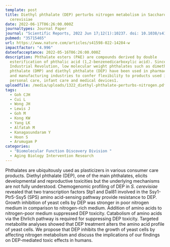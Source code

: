 ```yaml
---
template: post
title: Diethyl phthalate (DEP) perturbs nitrogen metabolism in Saccharomyces
  cerevisiae
date: 2022-06-17T06:26:00.000Z
journaltypes: Journal Paper
journal: "Scientific Reports, 2022 Jun 17;12(1):10237. doi: 10.1038/s41598-022-14284-w"
pubmed: "35715465"
url: https://www.nature.com/articles/s41598-022-14284-w
impactfactor: "4.996"
dateofacceptance: 2022-05-16T06:26:00.000Z
description: Phthalate esters (PAE) are compounds derived by double
  esterification of phthalic acid (1,2-benzenedicarboxylic acid). Since the
  Industrial Revolution, low molecular weight phthalates such as dimethyl
  phthalate (DMP) and diethyl phthalate (DEP) have been used in pharmaceutical
  and manufacturing industries to confer flexibility to products used in
  personal care, infant care and medical devices1.
uploadfile: /media/uploads/1322_diethyl-phthalate-perturbs-nitrogen.pdf
tags:
  - Goh CJH
  - Cui L
  - Wong JH
  - Lewis J
  - Goh M
  - Kong KW
  - Yang LK
  - Alfatah M
  - Kanagasundaram Y
  - Hoon S
  - Arumugam P
categories:
  - "Biomolecular Function Discovery Division "
  - Aging Biology Intervention Research
---
```

<!--StartFragment-->

Phthalates are ubiquitously used as plasticizers in various consumer care products. Diethyl phthalate (DEP), one of the main phthalates, elicits developmental and reproductive toxicities but the underlying mechanisms are not fully understood. Chemogenomic profiling of DEP in *S. cerevisiae* revealed that two transcription factors Stp1 and Dal81 involved in the Ssy1-Ptr5-Ssy5 (SPS) amino acid-sensing pathway provide resistance to DEP. Growth inhibition of yeast cells by DEP was stronger in poor nitrogen medium in comparison to nitrogen-rich medium. Addition of amino acids to nitrogen-poor medium suppressed DEP toxicity. Catabolism of amino acids via the Ehrlich pathway is required for suppressing DEP toxicity. Targeted metabolite analyses showed that DEP treatment alters the amino acid profile of yeast cells. We propose that DEP inhibits the growth of yeast cells by affecting nitrogen metabolism and discuss the implications of our findings on DEP-mediated toxic effects in humans.

<!--EndFragment-->